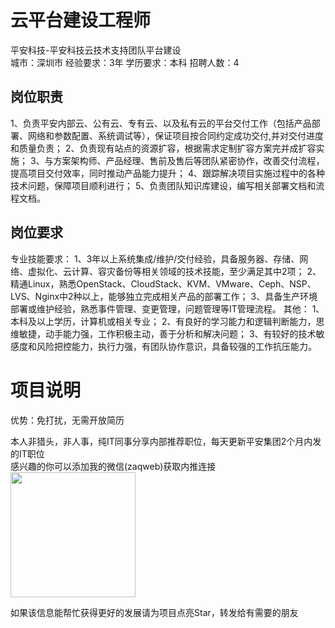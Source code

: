 # 云平台建设工程师
平安科技-平安科技云技术支持团队平台建设  
城市：深圳市 经验要求：3年 学历要求：本科  招聘人数：4

## 岗位职责
1、负责平安内部云、公有云、专有云、以及私有云的平台交付工作（包括产品部署、网络和参数配置、系统调试等），保证项目按合同约定成功交付,并对交付进度和质量负责；
   2、负责现有站点的资源扩容，根据需求定制扩容方案完并成扩容实施；
   3、与方案架构师、产品经理、售前及售后等团队紧密协作，改善交付流程，提高项目交付效率，同时推动产品能力提升；
   4、跟踪解决项目实施过程中的各种技术问题，保障项目顺利进行；
   5、负责团队知识库建设，编写相关部署文档和流程文档。

## 岗位要求
专业技能要求：
   1、3年以上系统集成/维护/交付经验，具备服务器、存储、网络、虚拟化、云计算、容灾备份等相关领域的技术技能，至少满足其中2项；
   2、精通Linux，熟悉OpenStack、CloudStack、KVM、VMware、Ceph、NSP、LVS、Nginx中2种以上，能够独立完成相关产品的部署工作；
   3、具备生产环境部署或维护经验，熟悉事件管理、变更管理，问题管理等IT管理流程。
   其他：
   1、本科及以上学历，计算机或相关专业；
   2、有良好的学习能力和逻辑判断能力，思维敏捷，动手能力强，工作积极主动，善于分析和解决问题；
   3、有较好的技术敏感度和风险把控能力，执行力强，有团队协作意识，具备较强的工作抗压能力。

# 项目说明

优势：免打扰，无需开放简历

本人非猎头，非人事，纯IT同事分享内部推荐职位，每天更新平安集团2个月内发的IT职位  
感兴趣的你可以添加我的微信(zaqweb)获取内推连接  
<img src="https://github.com/zaqweb/PA-IT-JOBS/blob/master/WechatICode.jpeg"  height="200" width="200">

如果该信息能帮忙获得更好的发展请为项目点亮Star，转发给有需要的朋友




